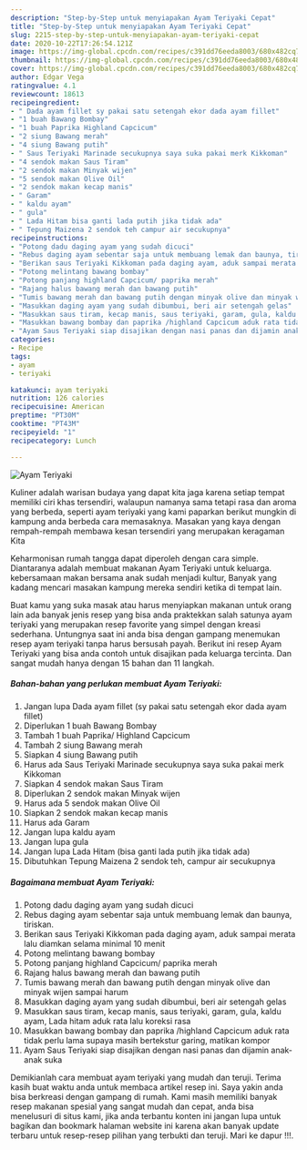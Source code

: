 ```yaml
---
description: "Step-by-Step untuk menyiapakan Ayam Teriyaki Cepat"
title: "Step-by-Step untuk menyiapakan Ayam Teriyaki Cepat"
slug: 2215-step-by-step-untuk-menyiapakan-ayam-teriyaki-cepat
date: 2020-10-22T17:26:54.121Z
image: https://img-global.cpcdn.com/recipes/c391dd76eeda8003/680x482cq70/ayam-teriyaki-foto-resep-utama.jpg
thumbnail: https://img-global.cpcdn.com/recipes/c391dd76eeda8003/680x482cq70/ayam-teriyaki-foto-resep-utama.jpg
cover: https://img-global.cpcdn.com/recipes/c391dd76eeda8003/680x482cq70/ayam-teriyaki-foto-resep-utama.jpg
author: Edgar Vega
ratingvalue: 4.1
reviewcount: 18613
recipeingredient:
- " Dada ayam fillet sy pakai satu setengah ekor dada ayam fillet"
- "1 buah Bawang Bombay"
- "1 buah Paprika Highland Capcicum"
- "2 siung Bawang merah"
- "4 siung Bawang putih"
- " Saus Teriyaki Marinade secukupnya saya suka pakai merk Kikkoman"
- "4 sendok makan Saus Tiram"
- "2 sendok makan Minyak wijen"
- "5 sendok makan Olive Oil"
- "2 sendok makan kecap manis"
- " Garam"
- " kaldu ayam"
- " gula"
- " Lada Hitam bisa ganti lada putih jika tidak ada"
- " Tepung Maizena 2 sendok teh campur air secukupnya"
recipeinstructions:
- "Potong dadu daging ayam yang sudah dicuci"
- "Rebus daging ayam sebentar saja untuk membuang lemak dan baunya, tiriskan."
- "Berikan saus Teriyaki Kikkoman pada daging ayam, aduk sampai merata lalu diamkan selama minimal 10 menit"
- "Potong melintang bawang bombay"
- "Potong panjang highland Capcicum/ paprika merah"
- "Rajang halus bawang merah dan bawang putih"
- "Tumis bawang merah dan bawang putih dengan minyak olive dan minyak wijen sampai harum"
- "Masukkan daging ayam yang sudah dibumbui, beri air setengah gelas"
- "Masukkan saus tiram, kecap manis, saus teriyaki, garam, gula, kaldu ayam, Lada hitam aduk rata lalu koreksi rasa"
- "Masukkan bawang bombay dan paprika /highland Capcicum aduk rata tidak perlu lama supaya masih bertekstur garing, matikan kompor"
- "Ayam Saus Teriyaki siap disajikan dengan nasi panas dan dijamin anak-anak suka"
categories:
- Recipe
tags:
- ayam
- teriyaki

katakunci: ayam teriyaki 
nutrition: 126 calories
recipecuisine: American
preptime: "PT30M"
cooktime: "PT43M"
recipeyield: "1"
recipecategory: Lunch

---
```



![Ayam Teriyaki](https://img-global.cpcdn.com/recipes/c391dd76eeda8003/680x482cq70/ayam-teriyaki-foto-resep-utama.jpg)

Kuliner adalah warisan budaya yang dapat kita jaga karena setiap tempat memiliki ciri khas tersendiri, walaupun namanya sama tetapi rasa dan aroma yang berbeda, seperti ayam teriyaki yang kami paparkan berikut mungkin di kampung anda berbeda cara memasaknya. Masakan yang kaya dengan rempah-rempah membawa kesan tersendiri yang merupakan keragaman Kita



Keharmonisan rumah tangga dapat diperoleh dengan cara simple. Diantaranya adalah membuat makanan Ayam Teriyaki untuk keluarga. kebersamaan makan bersama anak sudah menjadi kultur, Banyak yang kadang mencari masakan kampung mereka sendiri ketika di tempat lain.

Buat kamu yang suka masak atau harus menyiapkan makanan untuk orang lain ada banyak jenis resep yang bisa anda praktekkan salah satunya ayam teriyaki yang merupakan resep favorite yang simpel dengan kreasi sederhana. Untungnya saat ini anda bisa dengan gampang menemukan resep ayam teriyaki tanpa harus bersusah payah.
Berikut ini resep Ayam Teriyaki yang bisa anda contoh untuk disajikan pada keluarga tercinta. Dan sangat mudah hanya dengan 15 bahan dan 11 langkah.


<!--inarticleads1-->

##### Bahan-bahan yang perlukan membuat Ayam Teriyaki:

1. Jangan lupa  Dada ayam fillet (sy pakai satu setengah ekor dada ayam fillet)
1. Diperlukan 1 buah Bawang Bombay
1. Tambah 1 buah Paprika/ Highland Capcicum
1. Tambah 2 siung Bawang merah
1. Siapkan 4 siung Bawang putih
1. Harus ada  Saus Teriyaki Marinade secukupnya saya suka pakai merk Kikkoman
1. Siapkan 4 sendok makan Saus Tiram
1. Diperlukan 2 sendok makan Minyak wijen
1. Harus ada 5 sendok makan Olive Oil
1. Siapkan 2 sendok makan kecap manis
1. Harus ada  Garam
1. Jangan lupa  kaldu ayam
1. Jangan lupa  gula
1. Jangan lupa  Lada Hitam (bisa ganti lada putih jika tidak ada)
1. Dibutuhkan  Tepung Maizena 2 sendok teh, campur air secukupnya




<!--inarticleads2-->

##### Bagaimana membuat  Ayam Teriyaki:

1. Potong dadu daging ayam yang sudah dicuci
1. Rebus daging ayam sebentar saja untuk membuang lemak dan baunya, tiriskan.
1. Berikan saus Teriyaki Kikkoman pada daging ayam, aduk sampai merata lalu diamkan selama minimal 10 menit
1. Potong melintang bawang bombay
1. Potong panjang highland Capcicum/ paprika merah
1. Rajang halus bawang merah dan bawang putih
1. Tumis bawang merah dan bawang putih dengan minyak olive dan minyak wijen sampai harum
1. Masukkan daging ayam yang sudah dibumbui, beri air setengah gelas
1. Masukkan saus tiram, kecap manis, saus teriyaki, garam, gula, kaldu ayam, Lada hitam aduk rata lalu koreksi rasa
1. Masukkan bawang bombay dan paprika /highland Capcicum aduk rata tidak perlu lama supaya masih bertekstur garing, matikan kompor
1. Ayam Saus Teriyaki siap disajikan dengan nasi panas dan dijamin anak-anak suka




Demikianlah cara membuat ayam teriyaki yang mudah dan teruji. Terima kasih buat waktu anda untuk membaca artikel resep ini. Saya yakin anda bisa berkreasi dengan gampang di rumah. Kami masih memiliki banyak resep makanan spesial yang sangat mudah dan cepat, anda bisa menelusuri di situs kami, jika anda terbantu konten ini jangan lupa untuk bagikan dan bookmark halaman website ini karena akan banyak update terbaru untuk resep-resep pilihan yang terbukti dan teruji. Mari ke dapur !!!. 
